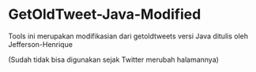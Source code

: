 # GetOldTweet-Java-Modified
Tools ini merupakan modifikasian dari getoldtweets versi Java ditulis oleh Jefferson-Henrique

(Sudah tidak bisa digunakan sejak Twitter merubah halamannya)
